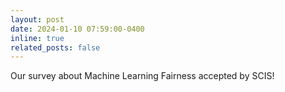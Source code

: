 ```yaml
---
layout: post
date: 2024-01-10 07:59:00-0400
inline: true
related_posts: false
---
```


Our survey about Machine Learning Fairness accepted by SCIS!
